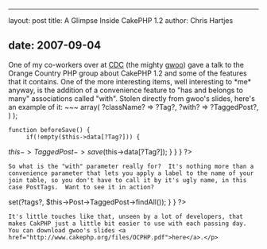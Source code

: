 <hr />

<p>layout: post
title: A Glimpse Inside CakePHP 1.2
author: Chris Hartjes</p>

<h2>date: 2007-09-04</h2>

<p>One of my co-workers over at <a href="http://www.cakedevelopment.com">CDC</a> (the mighty <a href="http://rd11.com/">gwoo</a>) gave a talk to the Orange Country PHP group about CakePHP 1.2 and some of the features that it contains.  One of the more interesting items, well interesting to *me* anyway, is the addition of a convenience feature to "has and belongs to many" associations called "with".  Stolen directly from gwoo's slides, here's an example of it:
~~~
<?php 
class Post extends AppModel { 
var $hasAndBelongsToMany = array( 
 ?Tag? => array( 
 ?className? => ?Tag?, 
 ?with? => ?TaggedPost?, 
 ) 
 ); 

    function beforeSave() { 
         if(!empty($this->data[?Tag?])) { 
$this->TaggedPost->save($this->data[?Tag?]); 
         } 
    } 
} 
?>
~~~
So what is the "with" parameter really for?  It's nothing more than a convenience parameter that lets you apply a label to the name of your join table, so you don't have to call it by it's ugly name, in this case PostTags.  Want to see it in action?
~~~
<?php 
class PostsController extends AppController { 
var $name = ?Posts?; 
function tags() { 
$this->set(?tags?, $this->Post->TaggedPost->findAll()); 
} 
} 
?>
 
<?php 
foreach ($tags as $tag) : 
echo $tag[?Post?][?title?]; 
echo $tag[?Tag?][?name?]; 
echo $tag[?TaggedPost?][?date?]; 
endforeach; 
?>
~~~
It's little touches like that, unseen by a lot of developers, that makes CakPHP just a little bit easier to use with each passing day.  You can download gwoo's slides <a href="http://www.cakephp.org/files/OCPHP.pdf">here</a>.</p>
